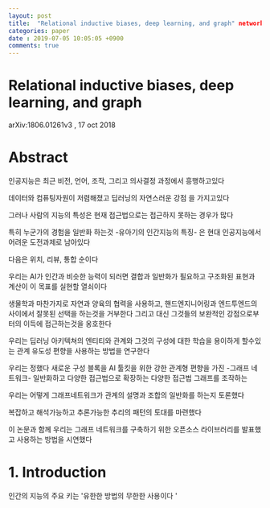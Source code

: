 ```yaml
---
layout: post
title:  "Relational inductive biases, deep learning, and graph" networks"
categories: paper
date : 2019-07-05 10:05:05 +0900
comments: true
---
```


# Relational inductive biases, deep learning, and graph
arXiv:1806.01261v3 , 17 oct 2018

# Abstract
인공지능은 최근 비전, 언어, 조작, 그리고 의사결정 과정에서 흥행하고있다

데이터와 컴퓨팅자원이 저렴해졌고 딥러닝의 자연스러운 강점 을 가지고있다

그러나 사람의 지능의 특성은 현재 접근법으로는 접근하지 못하는 경우가 많다

특히 누군가의 경험을 일반화 하는것
-유아기의 인간지능의 특징-
은 현대 인공지능에서 어려운 도전과제로 남아있다

다음은 위치, 리뷰, 통합 순이다

우리는 AI가 인간과 비슷한 능력이 되러면 결합과 일반화가 필요하고 구조화된 표현과 계산이 이 목표를 실현할 열쇠이다

생물학과 마찬가지로 자연과 양육의 협력을 사용하고, 핸드엔지니어링과 엔드투엔드의 사이에서 잘못된 선택을 하는것을 거부한다
그리고 대신 그것들의 보완적인 강점으로부터의 이득에 접근하는것을 옹호한다

우리는 딥러닝 아키텍쳐의 엔티티와 관계와 그것의 구성에 대한 학습을 용이하게 할수있는 관계 유도성 편향을 사용하는 방법을 연구한다

우리는 정했다 새로운 구성 블록을 AI 툴킷을 위한 강한 관계형 편향을 가진
-그래프 네트워크-
일반화하고 다양한 접근법으로 확장하는 
다양한 접근법 그래프를 조작하는

우리는 어떻게 그래프네트워크가 관계의 설명과 조합의 일반화를 하는지 토론했다

복잡하고 해석가능하고 추론가능한 추리의 패턴의 토대를 마련했다

이 논문과 함께 우리는 그래프 네트워크를 구축하기 위한 오픈소스 라이브러리를 발표했고 사용하는 방법을 시연했다

# 1. Introduction

인간의 지능의 주요 키는 '유한한 방법의 무한한 사용이다 '

